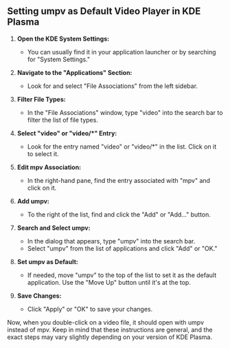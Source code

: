 ## Setting umpv as Default Video Player in KDE Plasma

1. **Open the KDE System Settings:**
   - You can usually find it in your application launcher or by searching for "System Settings."

2. **Navigate to the "Applications" Section:**
   - Look for and select "File Associations" from the left sidebar.

3. **Filter File Types:**
   - In the "File Associations" window, type "video" into the search bar to filter the list of file types.

4. **Select "video" or "video/*" Entry:**
   - Look for the entry named "video" or "video/*" in the list. Click on it to select it.

5. **Edit mpv Association:**
   - In the right-hand pane, find the entry associated with "mpv" and click on it.

6. **Add umpv:**
   - To the right of the list, find and click the "Add" or "Add..." button.

7. **Search and Select umpv:**
   - In the dialog that appears, type "umpv" into the search bar.
   - Select "umpv" from the list of applications and click "Add" or "OK."

8. **Set umpv as Default:**
   - If needed, move "umpv" to the top of the list to set it as the default application. Use the "Move Up" button until it's at the top.

9. **Save Changes:**
   - Click "Apply" or "OK" to save your changes.

Now, when you double-click on a video file, it should open with umpv instead of mpv. Keep in mind that these instructions are general, and the exact steps may vary slightly depending on your version of KDE Plasma.
